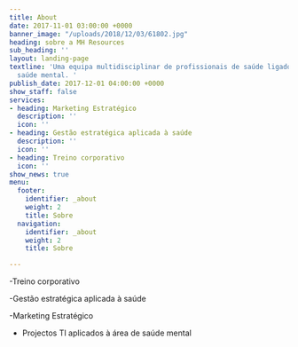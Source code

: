 ```yaml
---
title: About
date: 2017-11-01 03:00:00 +0000
banner_image: "/uploads/2018/12/03/61802.jpg"
heading: sobre a MH Resources
sub_heading: ''
layout: landing-page
textline: 'Uma equipa multidisciplinar de profissionais de saúde ligados à área de
  saúde mental. '
publish_date: 2017-12-01 04:00:00 +0000
show_staff: false
services:
- heading: Marketing Estratégico
  description: ''
  icon: ''
- heading: Gestão estratégica aplicada à saúde
  description: ''
  icon: ''
- heading: Treino corporativo
  icon: ''
show_news: true
menu:
  footer:
    identifier: _about
    weight: 2
    title: Sobre
  navigation:
    identifier: _about
    weight: 2
    title: Sobre

---
```

\-Treino corporativo

\-Gestão estratégica aplicada à saúde 

\-Marketing Estratégico

* Projectos TI aplicados à área de saúde mental
